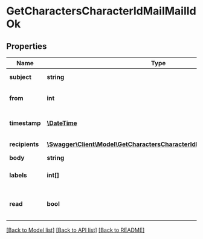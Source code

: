 # GetCharactersCharacterIdMailMailIdOk

## Properties
Name | Type | Description | Notes
------------ | ------------- | ------------- | -------------
**subject** | **string** | Mail subject | [optional] 
**from** | **int** | From whom the mail was sent | [optional] 
**timestamp** | [**\DateTime**](\DateTime.md) | When the mail was sent | [optional] 
**recipients** | [**\Swagger\Client\Model\GetCharactersCharacterIdMailMailIdOkRecipients[]**](GetCharactersCharacterIdMailMailIdOkRecipients.md) | Recipients of the mail | [optional] 
**body** | **string** | Mail&#39;s body | [optional] 
**labels** | **int[]** | Labels attached to the mail | [optional] 
**read** | **bool** | Whether the mail is flagged as read | [optional] 

[[Back to Model list]](../README.md#documentation-for-models) [[Back to API list]](../README.md#documentation-for-api-endpoints) [[Back to README]](../README.md)


